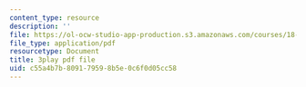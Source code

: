 ```yaml
---
content_type: resource
description: ''
file: https://ol-ocw-studio-app-production.s3.amazonaws.com/courses/18-01sc-single-variable-calculus-fall-2010/c55a4b7b809179598b5e0c6f0d05cc58_aWV4khIBvCM.pdf
file_type: application/pdf
resourcetype: Document
title: 3play pdf file
uid: c55a4b7b-8091-7959-8b5e-0c6f0d05cc58
---
```

